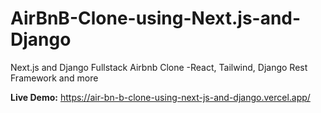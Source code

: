 # AirBnB-Clone-using-Next.js-and-Django
Next.js and Django Fullstack Airbnb Clone -React, Tailwind, Django Rest Framework and more

**Live Demo:** https://air-bn-b-clone-using-next-js-and-django.vercel.app/
